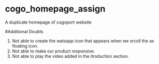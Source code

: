 # cogo_homepage_assign
A duplicate homepage of cogoport website

#Additional Doubts
1. Not able to create the watsapp icon that appears when we srcoll the as floating icon.
2. Not able to make our product responsive.
3. Not able to play the video added in the itroduction section.
